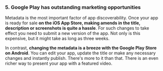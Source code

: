 ### 5. Google Play has outstanding marketing opportunities

Metadata is the most important factor of app discoverability. Once your app is ready for sale **on the iOS App Store, making amends in the title, description or screenshots is quite a hassle**. For such changes to take effect you need to submit a new version of the app. Not only is this expensive, but it might take as long as three weeks.

In contrast, **changing the metadata is a breeze with the Google Play Store on Android**. You can edit your app, update the title or make any necessary changes and instantly publish. There's more to it than that. There is an even richer way to present your app with a featured video.
